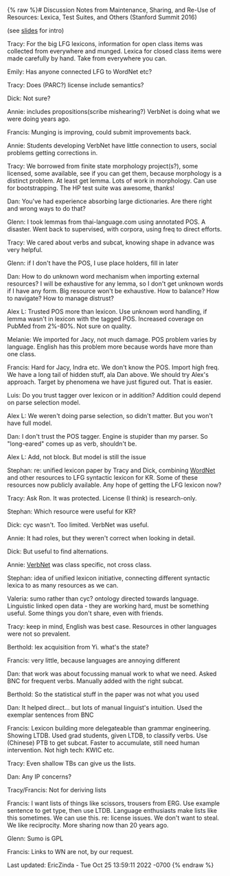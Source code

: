 {% raw %}# Discussion Notes from Maintenance, Sharing, and Re-Use of Resources: Lexica, Test Suites, and Others (Stanford Summit 2016)

(see [slides](http://www.delph-in.net/2016/sharing.pdf) for intro)

Tracy: For the big LFG lexicons, information for open class items was
collected from everywhere and munged. Lexica for closed class items were
made carefully by hand. Take from everywhere you can.

Emily: Has anyone connected LFG to WordNet etc?

Tracy: Does (PARC?) license include semantics?

Dick: Not sure?

Annie: includes propositions(scribe mishearing?) VerbNet is doing what
we were doing years ago.

Francis: Munging is improving, could submit improvements back.

Annie: Students developing VerbNet have little connection to users,
social problems getting corrections in.

Tracy: We borrowed from finite state morphology project(s?), some
licensed, some available, see if you can get them, because morphology is
a distinct problem. At least get lemma. Lots of work in morphology. Can
use for bootstrapping. The HP test suite was awesome, thanks!

Dan: You've had experience absorbing large dictionaries. Are there right
and wrong ways to do that?

Glenn: I took lemmas from thai-language.com using annotated POS. A
disaster. Went back to supervised, with corpora, using freq to direct
efforts.

Tracy: We cared about verbs and subcat, knowing shape in advance was
very helpful.

Glenn: if I don't have the POS, I use place holders, fill in later

Dan: How to do unknown word mechanism when importing external resources?
I will be exhaustive for any lemma, so I don't get unknown words if I
have any form. Big resource won't be exhaustive. How to balance? How to
navigate? How to manage distrust?

Alex L: Trusted POS more than lexicon. Use unknown word handling, if
lemma wasn't in lexicon with the tagged POS. Increased coverage on
PubMed from 2%-80%. Not sure on quality.

Melanie: We imported for Jacy, not much damage. POS problem varies by
language. English has this problem more because words have more than one
class.

Francis: Hard for Jacy, Indra etc. We don't know the POS. Import high
freq. We have a long tail of hidden stuff, ala Dan above. We should try
Alex's approach. Target by phenomena we have just figured out. That is
easier.

Luis: Do you trust tagger over lexicon or in addition? Addition could
depend on parse selection model.

Alex L: We weren't doing parse selection, so didn't matter. But you
won't have full model.

Dan: I don't trust the POS tagger. Engine is stupider than my parser. So
"long-eared" comes up as verb, shouldn't be.

Alex L: Add, not block. But model is still the issue

Stephan: re: unified lexicon paper by Tracy and Dick, combining
[WordNet](/WordNet) and other resources to LFG syntactic lexicon for KR.
Some of these resources now publicly available. Any hope of getting the
LFG lexicon now?

Tracy: Ask Ron. It was protected. License (I think) is research-only.

Stephan: Which resource were useful for KR?

Dick: cyc wasn't. Too limited. VerbNet was useful.

Annie: It had roles, but they weren't correct when looking in detail.

Dick: But useful to find alternations.

Annie: [VerbNet](/VerbNet) was class specific, not cross class.

Stephan: idea of unified lexicon initiative, connecting different
syntactic lexica to as many resources as we can.

Valeria: sumo rather than cyc? ontology directed towards language.
Linguistic linked open data - they are working hard, must be something
useful. Some things you don't share, even with friends.

Tracy: keep in mind, English was best case. Resources in other languages
were not so prevalent.

Berthold: lex acquisition from Yi. what's the state?

Francis: very little, because languages are annoying different

Dan: that work was about focussing manual work to what we need. Asked
BNC for frequent verbs. Manually added with the right subcat.

Berthold: So the statistical stuff in the paper was not what you used

Dan: It helped direct... but lots of manual linguist's intuition. Used
the exemplar sentences from BNC

Francis: Lexicon building more delegateable than grammar engineering.
Showing LTDB. Used grad students, given LTDB, to classify verbs. Use
(Chinese) PTB to get subcat. Faster to accumulate, still need human
intervention. Not high tech: KWIC etc.

Tracy: Even shallow TBs can give us the lists.

Dan: Any IP concerns?

Tracy/Francis: Not for deriving lists

Francis: I want lists of things like scissors, trousers from ERG. Use
example sentence to get type, then use LTDB. Language enthusiasts make
lists like this sometimes. We can use this. re: license issues. We don't
want to steal. We like reciprocity. More sharing now than 20 years ago.

Glenn: Sumo is GPL

Francis: Links to WN are not, by our request.

Last updated: EricZinda - Tue Oct 25 13:59:11 2022 -0700
{% endraw %}